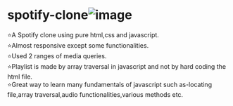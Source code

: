 # spotify-clone![image](https://user-images.githubusercontent.com/106557993/224426311-c01a0963-b5f9-464c-8829-01c5e6882fb2.png)



 ⭐A Spotify clone using pure html,css and javascript.<br>
 ⭐Almost responsive except some functionalities.<br>
 ⭐Used 2 ranges of media queries.<br>
 ⭐Playlist is made by array traversal in javascript and not by hard coding the html file.<br>
 ⭐Great way to learn many fundamentals of javascript such as-locating file,array traversal,audio functionalities,various methods etc.<br> 
